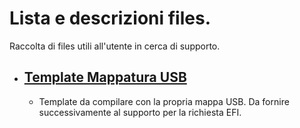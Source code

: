 # Lista e descrizioni files.
Raccolta di files utili all'utente in cerca di supporto.

* ## [Template Mappatura USB](files/template_mappatura_usb.plist)
	* Template da compilare con la propria mappa USB. Da fornire successivamente al supporto per la richiesta EFI.
